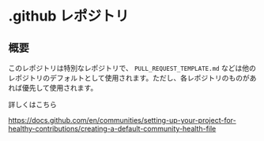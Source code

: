 # .github レポジトリ

## 概要

このレポジトリは特別なレポジトリで、 `PULL_REQUEST_TEMPLATE.md` などは他のレポジトリのデフォルトとして使用されます。ただし、各レポジトリのものがあれば優先して使用されます。

詳しくはこちら

https://docs.github.com/en/communities/setting-up-your-project-for-healthy-contributions/creating-a-default-community-health-file
